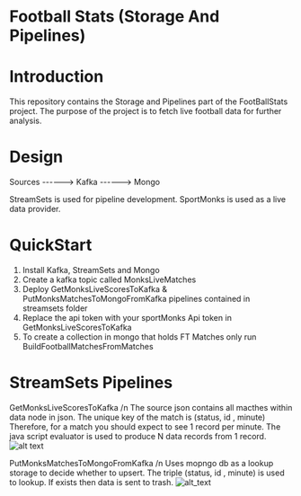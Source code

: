 # Football Stats (Storage And Pipelines)

# Introduction 
This repository contains the Storage and Pipelines part of the FootBallStats project.
The purpose of the project is to fetch live football data for further analysis.


# Design 

Sources ------> Kafka ------> Mongo 
                                  
StreamSets is used for pipeline development.
SportMonks is used as a live data provider.


# QuickStart 
1.  Install Kafka, StreamSets and Mongo
2.  Create a kafka topic called  MonksLiveMatches
3.  Deploy  GetMonksLiveScoresToKafka & PutMonksMatchesToMongoFromKafka pipelines contained in streamsets folder 
4.  Replace the api token with your sportMonks Api token in GetMonksLiveScoresToKafka
5.  To create a collection in mongo that holds FT Matches only run BuildFootballMatchesFromMatches


# StreamSets Pipelines 
GetMonksLiveScoresToKafka /n
The source json contains all macthes within data node in json.
The unique key of the match is (status, id , minute)
Therefore, for a match you should expect to see 1 record per minute. 
The java script evaluator is used to produce N data records from 1 record.
![alt text](https://github.com/athanikos/Football_Stats_Storage_And_Pipelines/blob/master/screenshots/GetMonksLiveScoresToKafka.png)

PutMonksMatchesToMongoFromKafka /n 
Uses mopngo db as a lookup storage to decide whether to upsert. 
The triple (status, id , minute) is used to lookup.
If exists then data is sent to trash.
![alt_text](https://github.com/athanikos/Football_Stats_Storage_And_Pipelines/blob/master/screenshots/PutMonksMatchesToMongoFromKafka.png)












